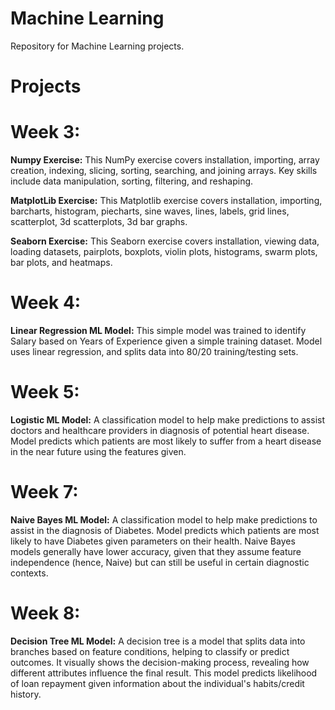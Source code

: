 # Machine Learning</br>
Repository for Machine Learning projects.</br>

# Projects</br>

# Week 3: </br>
**Numpy Exercise:**  This NumPy exercise covers installation, importing, array creation, indexing, slicing, sorting, searching, and joining arrays. Key skills include data manipulation, sorting, filtering, and reshaping. </br>

**MatplotLib Exercise:**  This Matplotlib exercise covers installation, importing, barcharts, histogram, piecharts, sine waves, lines, labels, grid lines, scatterplot, 3d scatterplots, 3d bar graphs.</br>

**Seaborn Exercise:**  This Seaborn exercise covers installation, viewing data, loading datasets, pairplots, boxplots, violin plots, histograms, swarm plots, bar plots, and heatmaps. </br>

# Week 4: </br>
**Linear Regression ML Model:** This simple model was trained to identify Salary based on Years of Experience given a simple training dataset. Model uses linear regression, and splits data into 80/20 training/testing sets.

# Week 5: </br>
**Logistic ML Model:** A classification model to help make predictions to assist doctors and healthcare providers in diagnosis of potential heart disease. Model predicts which patients are most likely to suffer from a heart disease in the near future using the features given.

# Week 7: <br/>
**Naive Bayes ML Model:** A classification model to help make predictions to assist in the diagnosis of Diabetes. Model predicts which patients are most likely to have Diabetes given parameters on their health. Naive Bayes models generally have lower accuracy, given that they assume feature independence (hence, Naive) but can still be useful in certain diagnostic contexts. 

# Week 8: <br/>
**Decision Tree ML Model:** A decision tree is a model that splits data into branches based on feature conditions, helping to classify or predict outcomes. It visually shows the decision-making process, revealing how different attributes influence the final result. This model predicts likelihood of loan repayment given information about the individual's habits/credit history.
